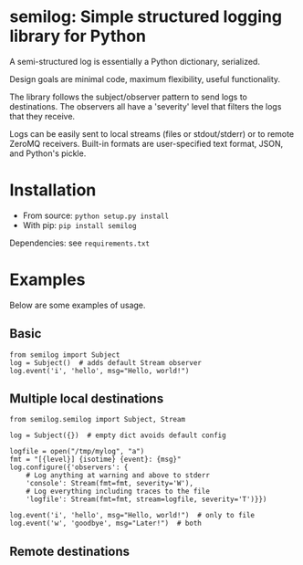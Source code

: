 # semilog: Simple structured logging library for Python

A semi-structured log is essentially a Python dictionary, serialized.

Design goals are minimal code, maximum flexibility, useful functionality.

The library follows the subject/observer pattern to send logs to destinations.
The observers all have a 'severity' level that filters the logs that they
receive.

Logs can be easily sent to local streams (files or stdout/stderr) or to
remote ZeroMQ receivers. Built-in formats are user-specified text format,
JSON, and Python's pickle.

# Installation

* From source: `python setup.py install`
* With pip: `pip install semilog`

Dependencies: see `requirements.txt`

# Examples

Below are some examples of usage.

## Basic

    from semilog import Subject
    log = Subject()  # adds default Stream observer
    log.event('i', 'hello', msg="Hello, world!")

## Multiple local destinations

    from semilog.semilog import Subject, Stream

    log = Subject({})  # empty dict avoids default config

    logfile = open("/tmp/mylog", "a")
    fmt = "[{level}] {isotime} {event}: {msg}"
    log.configure({'observers': {
        # Log anything at warning and above to stderr
        'console': Stream(fmt=fmt, severity='W'),
        # Log everything including traces to the file
        'logfile': Stream(fmt=fmt, stream=logfile, severity='T')}})

    log.event('i', 'hello', msg="Hello, world!")  # only to file
    log.event('w', 'goodbye', msg="Later!")  # both

## Remote destinations